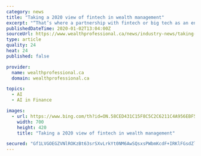 ```yaml
---
category: news
title: "Taking a 2020 view of fintech in wealth management"
excerpt: "“That’s where a partnership with fintech or big tech as an enabling force can help,” Ghosh said. “Augmenting their businesses with solutions from digital service providers — new investing platforms, apps for multi-channel account access, AI-enabled communication, and so on — can create a better client experience, as well as drive ..."
publishedDateTime: 2020-01-02T13:04:00Z
sourceUrl: https://www.wealthprofessional.ca/news/industry-news/taking-a-2020-view-of-fintech-in-wealth-management/324430
type: article
quality: 24
heat: 24
published: false

provider:
  name: wealthprofessional.ca
  domain: wealthprofessional.ca

topics:
  - AI
  - AI in Finance

images:
  - url: https://www.bing.com/th?id=ON.58CED431C15F8C5C2C6211C4A956EBF5
    width: 700
    height: 420
    title: "Taking a 2020 view of fintech in wealth management"

secured: "Gf1LVGOEGZVNlROKzBt63srSXvLrkYt0NM6AwSQsxsPWbmKcdF+IRKlFGsdZl09B9CbCkiIDLHipZ0QZsIPf+XLvht6tl/9L6k4FlcfSs1elR+7m9w/IK4vvA2M6mA09v8wK5Yk3PlG5ZecC+Yqw7v7RFkV6CsZfisp0xqNDTohI1dC7fcXuEUjsKHDlny8Gpq+Zoo3Hty/q7pqbfMQKe8Mi3AEZTZGtL6/g2AsXhqdLpCtiUue8hg9jYa4iOAldH7kop6l+FZnWFHpcm3Zjkw==;ZZ9hONvjPxGbLsdR0Tuarg=="
---
```


